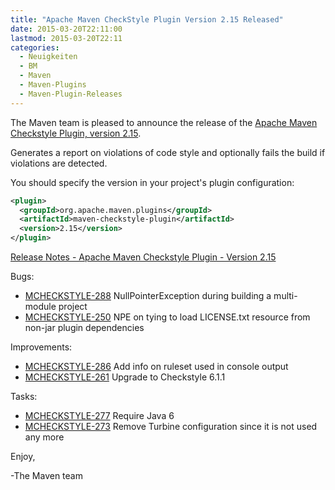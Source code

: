 ```yaml
---
title: "Apache Maven CheckStyle Plugin Version 2.15 Released"
date: 2015-03-20T22:11:00
lastmod: 2015-03-20T22:11
categories:
  - Neuigkeiten
  - BM
  - Maven
  - Maven-Plugins
  - Maven-Plugin-Releases
---
```

The Maven team is pleased to announce the release of the [Apache Maven
Checkstyle Plugin, version 2.15](http://maven.apache.org/plugins/maven-checkstyle-plugin/).

Generates a report on violations of code style and optionally fails the build
if violations are detected.


You should specify the version in your project's plugin configuration:

```xml
<plugin>
  <groupId>org.apache.maven.plugins</groupId>
  <artifactId>maven-checkstyle-plugin</artifactId>
  <version>2.15</version>
</plugin>
```

<!-- more -->

[Release Notes - Apache Maven Checkstyle Plugin - Version 2.15](http://jira.codehaus.org/secure/ReleaseNote.jspa?projectId=11127&version=20762)

Bugs:

 * [MCHECKSTYLE-288](https://issues.apache.org/jira/browse/MCHECKSTYLE-288) NullPointerException during building a multi-module project
 * [MCHECKSTYLE-250](https://issues.apache.org/jira/browse/MCHECKSTYLE-250) NPE on tying to load LICENSE.txt resource from non-jar plugin dependencies

Improvements:

 * [MCHECKSTYLE-286](https://issues.apache.org/jira/browse/MCHECKSTYLE-286) Add info on ruleset used in console output
 * [MCHECKSTYLE-261](https://issues.apache.org/jira/browse/MCHECKSTYLE-261) Upgrade to Checkstyle 6.1.1

Tasks:

 * [MCHECKSTYLE-277](https://issues.apache.org/jira/browse/MCHECKSTYLE-277) Require Java 6
 * [MCHECKSTYLE-273](https://issues.apache.org/jira/browse/MCHECKSTYLE-273) Remove Turbine configuration since it is not used any more

Enjoy,

-The Maven team

